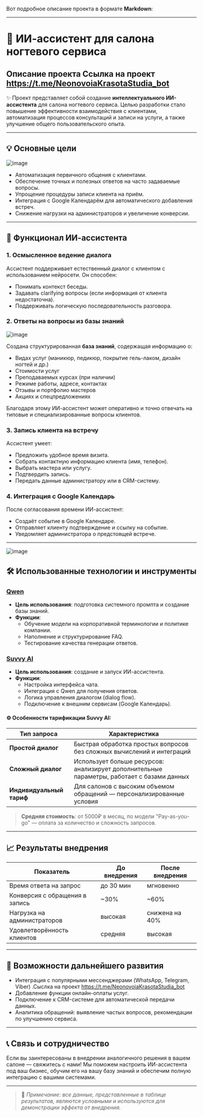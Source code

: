 Вот подробное описание проекта в формате **Markdown**:

---


# 💅 ИИ-ассистент для салона ногтевого сервиса

## Описание проекта Ссылка на проект https://t.me/NeonovoiaKrasotaStudia_bot
✨
Проект представляет собой создание **интеллектуального ИИ-ассистента** для салона ногтевого сервиса. Целью разработки стало повышение эффективности взаимодействия с клиентами, автоматизация процессов консультаций и записи на услуги, а также улучшение общего пользовательского опыта.

---

## 💡 Основные цели
![image](https://github.com/user-attachments/assets/058f2777-38bb-4220-a53e-722094112b5f)

- Автоматизация первичного общения с клиентами.
- Обеспечение точных и полезных ответов на часто задаваемые вопросы.
- Упрощение процедуры записи клиента на приём.
- Интеграция с Google Календарём для автоматического добавления встреч.
- Снижение нагрузки на администраторов и увеличение конверсии.

---

## 🔧 Функционал ИИ-ассистента

### 1. **Осмысленное ведение диалога**
Ассистент поддерживает естественный диалог с клиентом с использованием нейросети. Он способен:
- Понимать контекст беседы.
- Задавать clarifying вопросы (если информация от клиента недостаточна).
- Поддерживать логическую последовательность разговора.

### 2. **Ответы на вопросы из базы знаний**
![image](https://github.com/user-attachments/assets/5bc51669-5da8-4b33-b368-bda85b79d942)

Создана структурированная **база знаний**, содержащая информацию о:
- Видах услуг (маникюр, педикюр, покрытие гель-лаком, дизайн ногтей и др.)
- Стоимости услуг
- Преподаваемых курсах (при наличии)
- Режиме работы, адресе, контактах
- Отзывы и портфолио мастеров
- Акциях и спецпредложениях

Благодаря этому ИИ-ассистент может оперативно и точно отвечать на типовые и специализированные вопросы клиентов.

### 3. **Запись клиента на встречу**
Ассистент умеет:
- Предложить удобное время визита.
- Собрать контактную информацию клиента (имя, телефон).
- Выбрать мастера или услугу.
- Подтвердить запись.
- Передать данные администратору или в CRM-систему.

### 4. **Интеграция с Google Календарь**
После согласования времени ИИ-ассистент:
- Создаёт событие в Google Календаре.
- Отправляет клиенту подтверждение и ссылку на событие.
- Уведомляет администратора о предстоящей встрече.

---
![image](https://github.com/user-attachments/assets/a340f342-b2e5-4b08-a6f7-568896686678)

## 🛠️ Использованные технологии и инструменты

### [Qwen](https://www.alibabacloud.com/product/qwen)
- **Цель использования**: подготовка системного промпта и создание базы знаний.
- **Функции**:
  - Обучение модели на корпоративной терминологии и политике компании.
  - Наполнение и структурирование FAQ.
  - Тестирование качества генерации ответов.

### [Suvvy AI](https://suvvy.ai/)
- **Цель использования**: создание и запуск ИИ-ассистента.
- **Функции**:
  - Настройка интерфейса чата.
  - Интеграция с Qwen для получения ответов.
  - Логика управления диалогом (dialog flow).
  - Подключение к внешним сервисам (Google Календарь).

#### ⚙️ Особенности тарификации Suvvy AI:

| Тип запроса | Характеристика |
|-------------|----------------|
| **Простой диалог** | Быстрая обработка простых вопросов без сложных вычислений и интеграций |
| **Сложный диалог** | Использует больше ресурсов: анализирует дополнительные параметры, работает с базами данных |
| **Индивидуальный тариф** | Для салонов с высоким объемом обращений — персонализированные условия |

> **Средняя стоимость**: от 5000₽ в месяц, по модели "Pay-as-you-go" — оплата за количество и сложность запросов.

---

## 📈 Результаты внедрения

| Показатель | До внедрения | После внедрения |
|-----------|--------------|------------------|
| Время ответа на запрос | до 30 мин | мгновенно |
| Конверсия с обращения в запись | ~30% | ~60% |
| Нагрузка на администраторов | высокая | снижена на 40% |
| Удовлетворённость клиентов | средняя | высокая |

---

## 📌 Возможности дальнейшего развития

- Интеграция с популярными мессенджерами (WhatsApp, Telegram, Viber) .Сыслка на проект https://t.me/NeonovoiaKrasotaStudia_bot
- Добавление функции онлайн-оплаты услуг.
- Подключение к CRM-системе для автоматической передачи данных.
- Аналитика обращений: выявление частых вопросов, рекомендации по улучшению сервиса.

---

## 📞 Связь и сотрудничество

Если вы заинтересованы в внедрении аналогичного решения в вашем салоне — свяжитесь с нами! Мы поможем настроить ИИ-ассистента под ваш бизнес, обучим его на вашу базу знаний и обеспечим полную интеграцию с вашими системами.

---

> 📝 *Примечание: все данные, представленные в таблице результатов, являются условными и используются для демонстрации эффекта от внедрения.*
